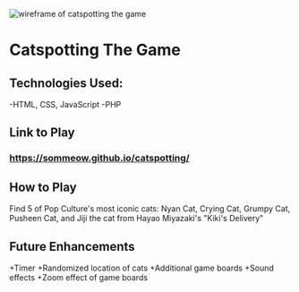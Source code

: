![wireframe of catspotting the game](https://i.imgur.com/5gX4K2N.jpg)

# Catspotting The Game

## Technologies Used:
  -HTML, CSS, JavaScript
  -PHP

## Link to Play
### https://sommeow.github.io/catspotting/

## How to Play
 Find 5 of Pop Culture's most iconic cats: Nyan Cat, Crying Cat, Grumpy Cat, Pusheen Cat, and Jiji the cat from Hayao Miyazaki's "Kiki's Delivery"

## Future Enhancements
  +Timer
  +Randomized location of cats
  +Additional game boards 
  +Sound effects
  +Zoom effect of game boards
